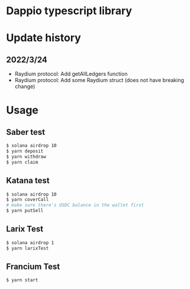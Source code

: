 # Dappio typescript library

# Update history

## 2022/3/24

- Raydium protocol: Add getAllLedgers function
- Raydium protocol: Add some Raydium struct (does not have breaking change)

# Usage

## Saber test

```bash
$ solana airdrop 10
$ yarn deposit
$ yarn withdraw
$ yarn claim
```

## Katana test

```bash
$ solana airdrop 10
$ yarn coverCall
# make sure there's USDC balance in the wallet first
$ yarn putSell
```

## Larix Test

```bash
$ solana airdrop 1
$ yarn larixTest
```

## Francium Test

```bash
$ yarn start
```
